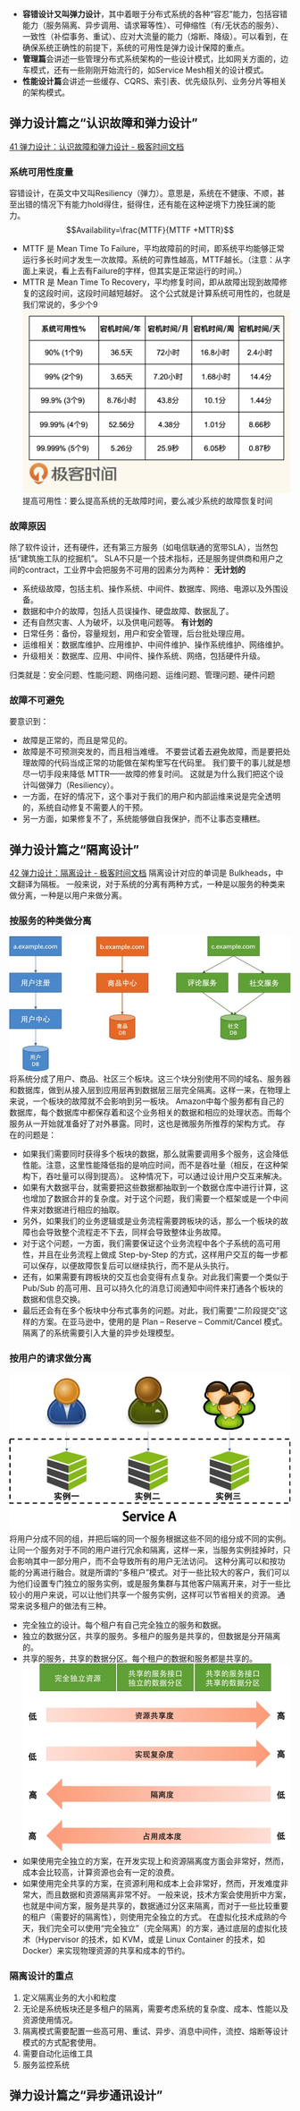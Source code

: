 - **容错设计又叫弹力设计**，其中着眼于分布式系统的各种“容忍”能力，包括容错能力（服务隔离、异步调用、请求幂等性）、可伸缩性（有/无状态的服务）、一致性（补偿事务、重试）、应对大流量的能力（熔断、降级）。可以看到，在确保系统正确性的前提下，系统的可用性是弹力设计保障的重点。
- **管理篇**会讲述一些管理分布式系统架构的一些设计模式，比如网关方面的，边车模式，还有一些刚刚开始流行的，如Service Mesh相关的设计模式。
- **性能设计篇**会讲述一些缓存、CQRS、索引表、优先级队列、业务分片等相关的架构模式。

## 弹力设计篇之“认识故障和弹力设计”
[41 弹力设计：认识故障和弹力设计 - 极客时间文档](https://uaxe.github.io/geektime-docs/%E5%90%8E%E7%AB%AF-%E6%9E%B6%E6%9E%84/%E5%B7%A6%E8%80%B3%E5%90%AC%E9%A3%8E/41%20-%20%E5%BC%B9%E5%8A%9B%E8%AE%BE%E8%AE%A1%EF%BC%9A%E8%AE%A4%E8%AF%86%E6%95%85%E9%9A%9C%E5%92%8C%E5%BC%B9%E5%8A%9B%E8%AE%BE%E8%AE%A1/)
### 系统可用性度量
容错设计，在英文中又叫Resiliency（弹力）。意思是，系统在不健康、不顺，甚至出错的情况下有能力hold得住，挺得住，还有能在这种逆境下力挽狂澜的能力。
$$Availability=\frac{MTTF}{MTTF +MTTR}$$
- MTTF 是 Mean Time To Failure，平均故障前的时间，即系统平均能够正常运行多长时间才发生一次故障。系统的可靠性越高，MTTF越长。（注意：从字面上来说，看上去有Failure的字样，但其实是正常运行的时间。）
- MTTR 是 Mean Time To Recovery，平均修复时间，即从故障出现到故障修复的这段时间，这段时间越短越好。
这个公式就是计算系统可用性的，也就是我们常说的，多少个9
![](%E5%B7%A6%E8%80%B3%E5%90%AC%E9%A3%8E/attachments/cbbfa8f48d00644ae2ce70f227b049a6_MD5.jpeg)
提高可用性：要么提高系统的无故障时间，要么减少系统的故障恢复时间

### 故障原因
除了软件设计，还有硬件，还有第三方服务（如电信联通的宽带SLA），当然包括“建筑施工队的挖掘机”。
SLA不只是一个技术指标，还是服务提供商和用户之间的contract，工业界中会把服务不可用的因素分为两种：
**无计划的**
- 系统级故障，包括主机、操作系统、中间件、数据库、网络、电源以及外围设备。
- 数据和中介的故障，包括人员误操作、硬盘故障、数据乱了。
- 还有自然灾害、人为破坏，以及供电问题等。
**有计划的**
- 日常任务：备份，容量规划，用户和安全管理，后台批处理应用。
- 运维相关：数据库维护、应用维护、中间件维护、操作系统维护、网络维护。
- 升级相关：数据库、应用、中间件、操作系统、网络，包括硬件升级。

归类就是：安全问题、性能问题、网络问题、运维问题、管理问题、硬件问题

### 故障不可避免
要意识到：
- 故障是正常的，而且是常见的。
- 故障是不可预测突发的，而且相当难缠。
不要尝试着去避免故障，而是要把处理故障的代码当成正常的功能做在架构里写在代码里。
我们要干的事儿就是想尽一切手段来降低 MTTR——故障的修复时间。
这就是为什么我们把这个设计叫做弹力（Resiliency）。
- 一方面，在好的情况下，这个事对于我们的用户和内部运维来说是完全透明的，系统自动修复不需要人的干预。
- 另一方面，如果修复不了，系统能够做自我保护，而不让事态变糟糕。

## 弹力设计篇之“隔离设计”
[42 弹力设计：隔离设计 - 极客时间文档](https://uaxe.github.io/geektime-docs/%E5%90%8E%E7%AB%AF-%E6%9E%B6%E6%9E%84/%E5%B7%A6%E8%80%B3%E5%90%AC%E9%A3%8E/42%20-%20%E5%BC%B9%E5%8A%9B%E8%AE%BE%E8%AE%A1%EF%BC%9A%E9%9A%94%E7%A6%BB%E8%AE%BE%E8%AE%A1/)
隔离设计对应的单词是 Bulkheads，中文翻译为隔板。
一般来说，对于系统的分离有两种方式，一种是以服务的种类来做分离，一种是以用户来做分离。

### 按服务的种类做分离
![](%E5%B7%A6%E8%80%B3%E5%90%AC%E9%A3%8E/attachments/08d6d457bd5ec035bb613fa24f667d71_MD5.jpeg)
将系统分成了用户、商品、社区三个板块。这三个块分别使用不同的域名、服务器和数据库，做到从接入层到应用层再到数据层三层完全隔离。这样一来，在物理上来说，一个板块的故障就不会影响到另一板块。
Amazon中每个服务都有自己的数据库，每个数据库中都保存着和这个业务相关的数据和相应的处理状态。而每个服务从一开始就准备好了对外暴露。同时，这也是微服务所推荐的架构方式。
存在的问题是：
- 如果我们需要同时获得多个板块的数据，那么就需要调用多个服务，这会降低性能。注意，这里性能降低指的是响应时间，而不是吞吐量（相反，在这种架构下，吞吐量可以得到提高）。
这种情况下，可以通过设计用户交互来解决。
- 如果有大数据平台，就需要把这些数据都抽取到一个数据仓库中进行计算，这也增加了数据合并的复杂度。对于这个问题，我们需要一个框架或是一个中间件来对数据进行相应的抽取。
- 另外，如果我们的业务逻辑或是业务流程需要跨板块的话，那么一个板块的故障也会导致整个流程走不下去，同样会导致整体业务故障。
- 对于这个问题，一方面，我们需要保证这个业务流程中各个子系统的高可用性，并且在业务流程上做成 Step-by-Step 的方式，这样用户交互的每一步都可以保存，以便故障恢复后可以继续执行，而不是从头执行。
- 还有，如果需要有跨板块的交互也会变得有点复杂。对此我们需要一个类似于 Pub/Sub 的高可用、且可以持久化的消息订阅通知中间件来打通各个板块的数据和信息交换。
- 最后还会有在多个板块中分布式事务的问题。对此，我们需要“二阶段提交”这样的方案。在亚马逊中，使用的是 Plan – Reserve – Commit/Cancel 模式。
隔离了的系统需要引入大量的异步处理模型。

### 按用户的请求做分离
![](%E5%B7%A6%E8%80%B3%E5%90%AC%E9%A3%8E/attachments/6918fa2e1e7e6fc70e5e49c1864844d8_MD5.jpeg)
将用户分成不同的组，并把后端的同一个服务根据这些不同的组分成不同的实例。让同一个服务对于不同的用户进行冗余和隔离，这样一来，当服务实例挂掉时，只会影响其中一部分用户，而不会导致所有的用户无法访问。
这种分离可以和按功能的分离进行融合。就是所谓的“多租户”模式。对于一些比较大的客户，我们可以为他们设置专门独立的服务实例，或是服务集群与其他客户隔离开来，对于一些比较小的用户来说，可以让他们共享一个服务实例，这样可以节省相关的资源。
通常来说多租户的做法有三种。
- 完全独立的设计。每个租户有自己完全独立的服务和数据。
- 独立的数据分区，共享的服务。多租户的服务是共享的，但数据是分开隔离的。
- 共享的服务，共享的数据分区。每个租户的数据和服务都是共享的。
![](%E5%B7%A6%E8%80%B3%E5%90%AC%E9%A3%8E/attachments/12b308acb5aff2f13a54459222b87e95_MD5.jpeg)
- 如果使用完全独立的方案，在开发实现上和资源隔离度方面会非常好，然而，成本会比较高，计算资源也会有一定的浪费。
- 如果使用完全共享的方案，在资源利用和成本上会非常好，然而，开发难度非常大，而且数据和资源隔离非常不好。
一般来说，技术方案会使用折中方案，也就是中间方案，服务是共享的，数据通过分区来隔离，而对于一些比较重要的租户（需要好的隔离性），则使用完全独立的方式。
在虚拟化技术成熟的今天，我们完全可以使用“完全独立”（完全隔离）的方案，通过底层的虚拟化技术（Hypervisor 的技术，如 KVM，或是 Linux Container 的技术，如 Docker）来实现物理资源的共享和成本的节约。

### 隔离设计的重点
1. 定义隔离业务的大小和粒度
2. 无论是系统板块还是多租户的隔离，需要考虑系统的复杂度、成本、性能以及资源使用情况。
3. 隔离模式需要配置一些高可用、重试、异步、消息中间件，流控、熔断等设计模式的方式配套使用。
4. 需要自动化运维工具
5. 服务监控系统

## 弹力设计篇之“异步通讯设计”

